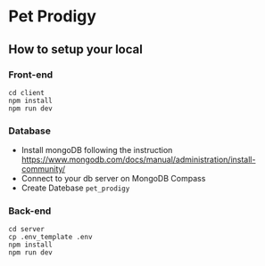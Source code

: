 # Pet Prodigy
## How to setup your local
### Front-end
```
cd client
npm install
npm run dev
```
### Database
- Install mongoDB following the instruction 
https://www.mongodb.com/docs/manual/administration/install-community/
- Connect to your db server on MongoDB Compass
- Create Datebase `pet_prodigy`
### Back-end
```
cd server
cp .env_template .env
npm install
npm run dev
```
